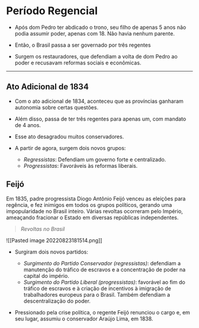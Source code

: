 # Período Regencial

- Após dom Pedro ter abdicado o trono, seu filho de apenas 5 anos não podia assumir poder, apenas com 18. Não havia nenhum parente.

- Então, o Brasil passa a ser governado por três regentes

- Surgem os restauradores, que defendiam a volta de dom Pedro ao poder e recusavam reformas sociais e econômicas.

---

## Ato Adicional de 1834

- Com o ato adicional de 1834, aconteceu que as províncias ganharam autonomia sobre certas questões. 

- Além disso, passa de ter três regentes para apenas um, com mandato de 4 anos.

- Esse ato desagradou muitos conservadores.

- A partir de agora, surgem dois novos grupos:
	- *Regressistas*: Defendiam um governo forte e centralizado.
	- *Progressistas*: Favoráveis às reformas liberais.

## Feijó

Em 1835, padre progressista Diogo Antônio Feijó venceu as eleições para regência, e fez inimigos em todos os grupos políticos, gerando uma impopularidade no Brasil inteiro. Várias revoltas ocorreram pelo Império, ameaçando fracionar o Estado em diversas repúblicas independentes. 

> *Revoltas no Brasil*

![[Pasted image 20220823181514.png]]

- Surgiram dois novos partidos:
	- *Surgimento do Partido Conservador (regressistas)*: defendiam a manutenção do tráfico de escravos e a concentração de poder na capital do império.
	- *Surgimento do Partido Liberal (progressistas)*: favorável ao fim do tráfico de escravos e à criação de incentivos à imigração de trabalhadores europeus para o Brasil. Também defendiam a descentralização do poder.

- Pressionado pela crise política, o regente Feijó renunciou o cargo e, em seu lugar, assumiu o conservador Araújo Lima, em 1838.

